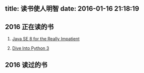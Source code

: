 title: 读书使人明智
date: 2016-01-16 21:18:19
---

## 2016 正在读的书

1. [Java SE 8 for the Really Impatient](http://www.amazon.cn/Java-SE8-for-the-Really-Impatient-A-Short-Course-on-the-Basics-Horstmann-Cay-S/dp/0321927761/ref=sr_1_2)

2. [Dive Into Python 3](http://www.diveintopython3.net/index.html)

## 2016 读过的书
